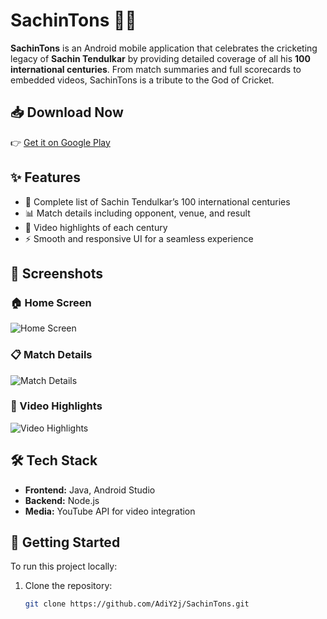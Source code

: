 # SachinTons 📱🏏

**SachinTons** is an Android mobile application that celebrates the cricketing legacy of **Sachin Tendulkar** by providing detailed coverage of all his **100 international centuries**. From match summaries and full scorecards to embedded videos, SachinTons is a tribute to the God of Cricket.

## 📥 Download Now

👉 [Get it on Google Play](https://play.google.com/store/apps/details?id=com.adityay.sachintons)

## ✨ Features

- 🏏 Complete list of Sachin Tendulkar’s 100 international centuries
- 📊 Match details including opponent, venue, and result
- 🎥 Video highlights of each century
- ⚡ Smooth and responsive UI for a seamless experience

## 📸 Screenshots

### 🏠 Home Screen
![Home Screen](assets/home_screen.png)

### 📋 Match Details
![Match Details](assets/match_details.png)

### 🎥 Video Highlights
![Video Highlights](assets/video_highlights.png)


## 🛠 Tech Stack

- **Frontend:** Java, Android Studio
- **Backend:** Node.js
- **Media:** YouTube API for video integration

## 🚀 Getting Started

To run this project locally:

1. Clone the repository:
   ```bash
   git clone https://github.com/AdiY2j/SachinTons.git
